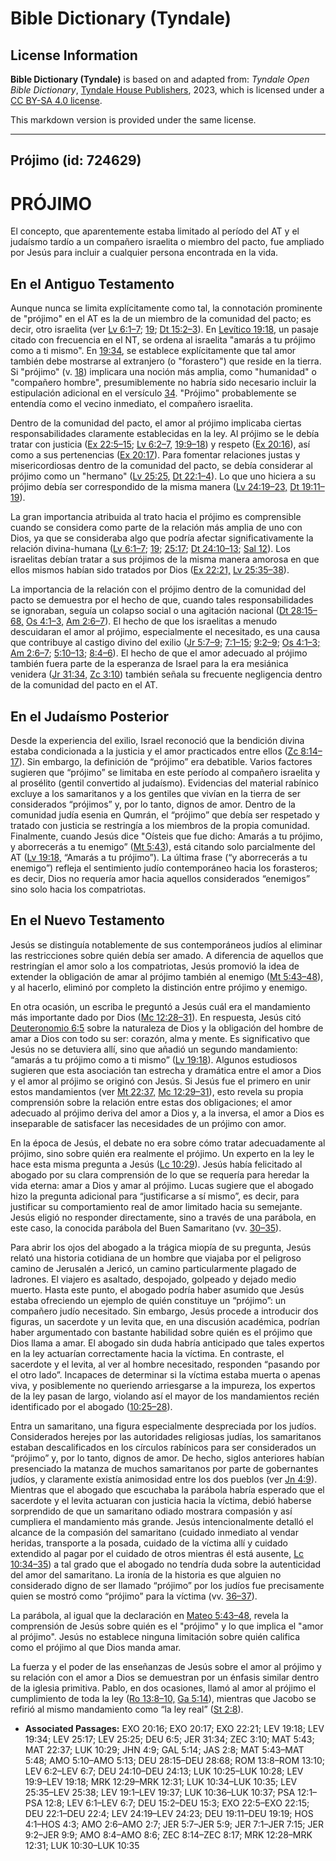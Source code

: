 # Bible Dictionary (Tyndale)

## License Information

**Bible Dictionary (Tyndale)** is based on and adapted from: _Tyndale Open Bible Dictionary_, [Tyndale House Publishers](https://tyndaleopenresources.com/), 2023, which is licensed under a [CC BY-SA 4.0 license](https://creativecommons.org/licenses/by-sa/4.0/legalcode.en).

This markdown version is provided under the same license.



--------------------------------

## Prójimo (id: 724629)

PRÓJIMO
=======

El concepto, que aparentemente estaba limitado al período del AT y el judaísmo tardío a un compañero israelita o miembro del pacto, fue ampliado por Jesús para incluir a cualquier persona encontrada en la vida.

En el Antiguo Testamento
------------------------

Aunque nunca se limita explícitamente como tal, la connotación prominente de "prójimo" en el AT es la de un miembro de la comunidad del pacto; es decir, otro israelita (ver [Lv 6:1–7](https://ref.ly/Lev6:1-Lev6:7); [19](https://ref.ly/Lev19:1-Lev19:37); [Dt 15:2–3](https://ref.ly/Deut15:2-Deut15:3)). En [Levítico 19:18](https://ref.ly/Lev19:18), un pasaje citado con frecuencia en el NT, se ordena al israelita "amarás a tu prójimo como a ti mismo". En [19:34](https://ref.ly/Lev19:34), se establece explícitamente que tal amor también debe mostrarse al extranjero (o "forastero") que reside en la tierra. Si "prójimo" (v. [18](https://ref.ly/Lev19:18)) implicara una noción más amplia, como "humanidad" o "compañero hombre", presumiblemente no habría sido necesario incluir la estipulación adicional en el versículo [34](https://ref.ly/Lev19:34). "Prójimo" probablemente se entendía como el vecino inmediato, el compañero israelita.

Dentro de la comunidad del pacto, el amor al prójimo implicaba ciertas responsabilidades claramente establecidas en la ley. Al prójimo se le debía tratar con justicia ([Ex 22:5–15](https://ref.ly/Exod22:5-Exod22:15); [Lv 6:2–7,](https://ref.ly/Lev6:2-Lev6:7) [19:9–18](https://ref.ly/Lev19:9-Lev19:18)) y respeto ([Ex 20:16](https://ref.ly/Exod20:16)), así como a sus pertenencias ([Ex 20:17](https://ref.ly/Exod20:17)). Para fomentar relaciones justas y misericordiosas dentro de la comunidad del pacto, se debía considerar al prójimo como un "hermano" ([Lv 25:25,](https://ref.ly/Lev25:25) [Dt 22:1–4](https://ref.ly/Deut22:1-Deut22:4)). Lo que uno hiciera a su prójimo debía ser correspondido de la misma manera ([Lv 24:19–23,](https://ref.ly/Lev24:19-Lev24:23) [Dt 19:11–19](https://ref.ly/Deut19:11-Deut19:19)).

La gran importancia atribuida al trato hacia el prójimo es comprensible cuando se considera como parte de la relación más amplia de uno con Dios, ya que se consideraba algo que podría afectar significativamente la relación divina\-humana ([Lv 6:1–7](https://ref.ly/Lev6:1-Lev6:7); [19](https://ref.ly/Lev19:1-Lev19:37); [25:17](https://ref.ly/Lev25:17); [Dt 24:10–13](https://ref.ly/Deut24:10-Deut24:13); [Sal 12](https://ref.ly/Ps12:1-Ps12:8)). Los israelitas debían tratar a sus prójimos de la misma manera amorosa en que ellos mismos habían sido tratados por Dios ([Ex 22:21,](https://ref.ly/Exod22:21) [Lv 25:35–38](https://ref.ly/Lev25:35-Lev25:38)).

La importancia de la relación con el prójimo dentro de la comunidad del pacto se demuestra por el hecho de que, cuando tales responsabilidades se ignoraban, seguía un colapso social o una agitación nacional ([Dt 28:15–68,](https://ref.ly/Deut28:15-Deut28:68) [Os 4:1–3,](https://ref.ly/Hos4:1-Hos4:3) [Am 2:6–7](https://ref.ly/Amos2:6-Amos2:7)). El hecho de que los israelitas a menudo descuidaran el amor al prójimo, especialmente el necesitado, es una causa que contribuye al castigo divino del exilio ([Jr 5:7–9](https://ref.ly/Jer5:7-Jer5:9); [7:1–15](https://ref.ly/Jer7:1-Jer7:15); [9:2–9](https://ref.ly/Jer9:2-Jer9:9); [Os 4:1–3;](https://ref.ly/Hos4:1-Hos4:3) [Am 2:6–7](https://ref.ly/Amos2:6-Amos2:7); [5:10–13](https://ref.ly/Amos5:10-Amos5:13); [8:4–6](https://ref.ly/Amos8:4-Amos8:6)). El hecho de que el amor adecuado al prójimo también fuera parte de la esperanza de Israel para la era mesiánica venidera ([Jr 31:34,](https://ref.ly/Jer31:34) [Zc 3:10](https://ref.ly/Zech3:10)) también señala su frecuente negligencia dentro de la comunidad del pacto en el AT.

En el Judaísmo Posterior
------------------------

Desde la experiencia del exilio, Israel reconoció que la bendición divina estaba condicionada a la justicia y el amor practicados entre ellos ([Zc 8:14–17](https://ref.ly/Zech8:14-Zech8:17)). Sin embargo, la definición de “prójimo” era debatible. Varios factores sugieren que “prójimo” se limitaba en este período al compañero israelita y al prosélito (gentil convertido al judaísmo). Evidencias del material rabínico excluye a los samaritanos y a los gentiles que vivían en la tierra de ser considerados “prójimos” y, por lo tanto, dignos de amor. Dentro de la comunidad judía esenia en Qumrán, el “prójimo” que debía ser respetado y tratado con justicia se restringía a los miembros de la propia comunidad. Finalmente, cuando Jesús dice "Oísteis que fue dicho: Amarás a tu prójimo, y aborrecerás a tu enemigo” ([Mt 5:43](https://ref.ly/Matt5:43)), está citando solo parcialmente del AT ([Lv 19:18,](https://ref.ly/Lev19:18) “Amarás a tu prójimo”). La última frase (“y aborrecerás a tu enemigo”) refleja el sentimiento judío contemporáneo hacia los forasteros; es decir, Dios no requería amor hacia aquellos considerados “enemigos” sino solo hacia los compatriotas.

En el Nuevo Testamento
----------------------

Jesús se distinguía notablemente de sus contemporáneos judíos al eliminar las restricciones sobre quién debía ser amado. A diferencia de aquellos que restringían el amor solo a los compatriotas, Jesús promovió la idea de extender la obligación de amar al prójimo también al enemigo ([Mt 5:43–48](https://ref.ly/Matt5:43-Matt5:48)), y al hacerlo, eliminó por completo la distinción entre prójimo y enemigo.

En otra ocasión, un escriba le preguntó a Jesús cuál era el mandamiento más importante dado por Dios ([Mc 12:28–31](https://ref.ly/Mark12:28-Mark12:31)). En respuesta, Jesús citó [Deuteronomio 6:5](https://ref.ly/Deut6:5) sobre la naturaleza de Dios y la obligación del hombre de amar a Dios con todo su ser: corazón, alma y mente. Es significativo que Jesús no se detuviera allí, sino que añadió un segundo mandamiento: “amarás a tu prójimo como a ti mismo” ([Lv 19:18](https://ref.ly/Lev19:18)). Algunos estudiosos sugieren que esta asociación tan estrecha y dramática entre el amor a Dios y el amor al prójimo se originó con Jesús. Si Jesús fue el primero en unir estos mandamientos (ver [Mt 22:37,](https://ref.ly/Matt22:37) [Mc 12:29–31](https://ref.ly/Mark12:29-Mark12:31)), esto revela su propia comprensión sobre la relación entre estas dos obligaciones; el amor adecuado al prójimo deriva del amor a Dios y, a la inversa, el amor a Dios es inseparable de satisfacer las necesidades de un prójimo con amor.

En la época de Jesús, el debate no era sobre cómo tratar adecuadamente al prójimo, sino sobre quién era realmente el prójimo. Un experto en la ley le hace esta misma pregunta a Jesús ([Lc 10:29](https://ref.ly/Luke10:29)). Jesús había felicitado al abogado por su clara comprensión de lo que se requería para heredar la vida eterna: amar a Dios y amar al prójimo. Lucas sugiere que el abogado hizo la pregunta adicional para “justificarse a sí mismo”, es decir, para justificar su comportamiento real de amor limitado hacia su semejante. Jesús eligió no responder directamente, sino a través de una parábola, en este caso, la conocida parábola del Buen Samaritano (vv. [30–35](https://ref.ly/Luke10:30-Luke10:35)).

Para abrir los ojos del abogado a la trágica miopía de su pregunta, Jesús relató una historia cotidiana de un hombre que viajaba por el peligroso camino de Jerusalén a Jericó, un camino particularmente plagado de ladrones. El viajero es asaltado, despojado, golpeado y dejado medio muerto. Hasta este punto, el abogado podría haber asumido que Jesús estaba ofreciendo un ejemplo de quién constituye un “prójimo”: un compañero judío necesitado. Sin embargo, Jesús procede a introducir dos figuras, un sacerdote y un levita que, en una discusión académica, podrían haber argumentado con bastante habilidad sobre quién es el prójimo que Dios llama a amar. El abogado sin duda habría anticipado que tales expertos en la ley actuarían correctamente hacia la víctima. En contraste, el sacerdote y el levita, al ver al hombre necesitado, responden “pasando por el otro lado”. Incapaces de determinar si la víctima estaba muerta o apenas viva, y posiblemente no queriendo arriesgarse a la impureza, los expertos de la ley pasan de largo, violando así el mayor de los mandamientos recién identificado por el abogado ([10:25–28](https://ref.ly/Luke10:25-Luke10:28)).

Entra un samaritano, una figura especialmente despreciada por los judíos. Considerados herejes por las autoridades religiosas judías, los samaritanos estaban descalificados en los círculos rabínicos para ser considerados un “prójimo” y, por lo tanto, dignos de amor. De hecho, siglos anteriores habían presenciado la matanza de muchos samaritanos por parte de gobernantes judíos, y claramente existía animosidad entre los dos pueblos (ver [Jn 4:9](https://ref.ly/John4:9)). Mientras que el abogado que escuchaba la parábola habría esperado que el sacerdote y el levita actuaran con justicia hacia la víctima, debió haberse sorprendido de que un samaritano odiado mostrara compasión y así cumpliera el mandamiento más grande. Jesús intencionalmente detalló el alcance de la compasión del samaritano (cuidado inmediato al vendar heridas, transporte a la posada, cuidado de la víctima allí y cuidado extendido al pagar por el cuidado de otros mientras él está ausente, [Lc 10:34–35](https://ref.ly/Luke10:34-Luke10:35)) a tal grado que el abogado no tendría duda sobre la autenticidad del amor del samaritano. La ironía de la historia es que alguien no considerado digno de ser llamado “prójimo” por los judíos fue precisamente quien se mostró como “prójimo” para la víctima (vv. [36–37](https://ref.ly/Luke10:36-Luke10:37)).

La parábola, al igual que la declaración en [Mateo 5:43–48](https://ref.ly/Matt5:43-Matt5:48), revela la comprensión de Jesús sobre quién es el "prójimo" y lo que implica el "amor al prójimo". Jesús no establece ninguna limitación sobre quién califica como el prójimo al que Dios manda amar.

La fuerza y el poder de las enseñanzas de Jesús sobre el amor al prójimo y su relación con el amor a Dios se demuestran por un énfasis similar dentro de la iglesia primitiva. Pablo, en dos ocasiones, llamó al amor al prójimo el cumplimiento de toda la ley ([Ro 13:8–10,](https://ref.ly/Rom13:8-Rom13:10) [Ga 5:14](https://ref.ly/Gal5:14)), mientras que Jacobo se refirió al mismo mandamiento como “la ley real” ([St 2:8](https://ref.ly/Jas2:8)).

* **Associated Passages:** EXO 20:16; EXO 20:17; EXO 22:21; LEV 19:18; LEV 19:34; LEV 25:17; LEV 25:25; DEU 6:5; JER 31:34; ZEC 3:10; MAT 5:43; MAT 22:37; LUK 10:29; JHN 4:9; GAL 5:14; JAS 2:8; MAT 5:43–MAT 5:48; AMO 5:10–AMO 5:13; DEU 28:15–DEU 28:68; ROM 13:8–ROM 13:10; LEV 6:2–LEV 6:7; DEU 24:10–DEU 24:13; LUK 10:25–LUK 10:28; LEV 19:9–LEV 19:18; MRK 12:29–MRK 12:31; LUK 10:34–LUK 10:35; LEV 25:35–LEV 25:38; LEV 19:1–LEV 19:37; LUK 10:36–LUK 10:37; PSA 12:1–PSA 12:8; LEV 6:1–LEV 6:7; DEU 15:2–DEU 15:3; EXO 22:5–EXO 22:15; DEU 22:1–DEU 22:4; LEV 24:19–LEV 24:23; DEU 19:11–DEU 19:19; HOS 4:1–HOS 4:3; AMO 2:6–AMO 2:7; JER 5:7–JER 5:9; JER 7:1–JER 7:15; JER 9:2–JER 9:9; AMO 8:4–AMO 8:6; ZEC 8:14–ZEC 8:17; MRK 12:28–MRK 12:31; LUK 10:30–LUK 10:35

